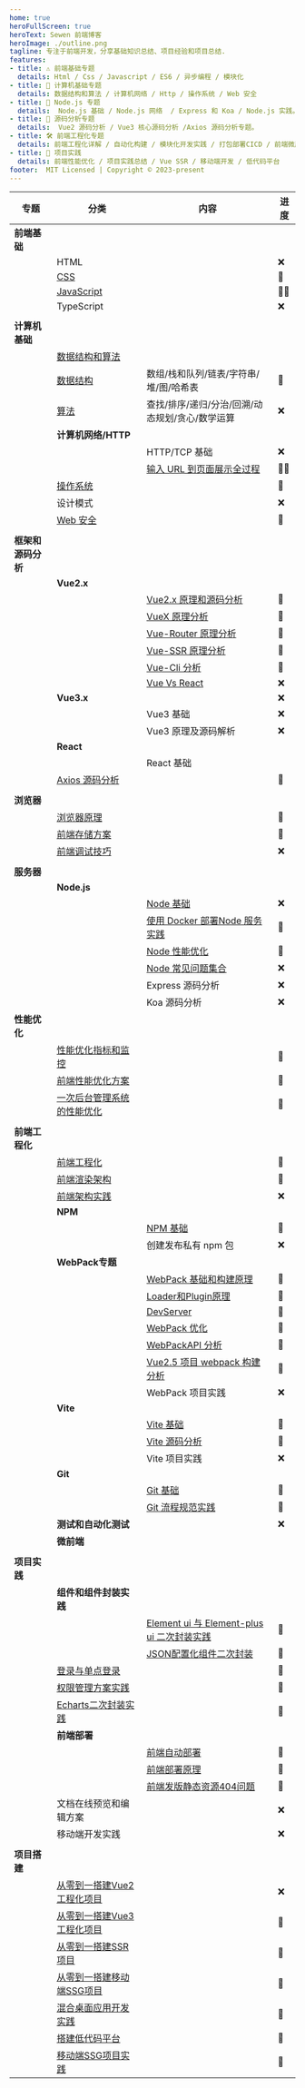 ```yaml
---
home: true
heroFullScreen: true
heroText: Sewen 前端博客
heroImage: ./outline.png
tagline: 专注于前端开发，分享基础知识总结、项目经验和项目总结.
features:
- title: ⚠️ 前端基础专题
  details: Html / Css / Javascript / ES6 / 异步编程 / 模块化
- title: 📔 计算机基础专题
  details: 数据结构和算法 / 计算机网络 / Http / 操作系统 / Web 安全
- title: 📝 Node.js 专题
  details:  Node.js 基础 / Node.js 网络  / Express 和 Koa / Node.js 实践。
- title: 🔭 源码分析专题
  details:  Vue2 源码分析 / Vue3 核心源码分析 /Axios 源码分析专题。
- title: 🛠️ 前端工程化专题
  details: 前端工程化详解 / 自动化构建 / 模块化开发实践 / 打包部署CICD / 前端微服务化
- title: 🔨 项目实践
  details: 前端性能优化 / 项目实践总结 / Vue SSR / 移动端开发 / 低代码平台
footer:  MIT Licensed | Copyright © 2023-present 
---
```




| 专题               | 分类                                                         | 内容                                                         | 进度 |
| ------------------ | ------------------------------------------------------------ | ------------------------------------------------------------ | ---- |
| **前端基础**       |                                                              |                                                              |      |
|                    | HTML                                                         |                                                              | ❌    |
|                    | [CSS](https://sewar-x.github.io/css/)                        |                                                              | 💯    |
|                    | [JavaScript](https://sewar-x.github.io/javascript/)          |                                                              | 💯🔥   |
|                    | TypeScript                                                   |                                                              | ❌    |
|                    |                                                              |                                                              |      |
| **计算机基础**     |                                                              |                                                              |      |
|                    | [数据结构和算法](https://sewar-x.github.io/algorithms/)      |                                                              |      |
|                    | [数据结构](https://sewar-x.github.io/algorithms/)            | 数组/栈和队列/链表/字符串/堆/图/哈希表                       | 💯    |
|                    | [算法](https://sewar-x.github.io/algorithms/)                | 查找/排序/递归/分治/回溯/动态规划/贪心/数学运算              | ❌    |
|                    | **计算机网络/HTTP**                                          |                                                              |      |
|                    |                                                              | HTTP/TCP 基础                                                | ❌    |
|                    |                                                              | [输入 URL 到页面展示全过程](https://sewar-x.github.io/network/%E8%BE%93%E5%85%A5url%E5%88%B0%E9%A1%B5%E9%9D%A2%E5%B1%95%E7%A4%BA%E5%85%A8%E8%BF%87%E7%A8%8B/) | 💯🔥   |
|                    | [操作系统](https://sewar-x.github.io/operating-system/)      |                                                              | 💯    |
|                    | 设计模式                                                     |                                                              | ❌    |
|                    | [Web 安全](https://sewar-x.github.io/Web-Security/)          |                                                              | 💯    |
|                    |                                                              |                                                              |      |
| **框架和源码分析** |                                                              |                                                              |      |
|                    | **Vue2.x**                                                   |                                                              |      |
|                    |                                                              | [Vue2.x 原理和源码分析](https://sewar-x.github.io/vue2/Vue2%E5%8E%9F%E7%90%86%E5%92%8C%E6%BA%90%E7%A0%81%E5%88%86%E6%9E%90/) | 💯    |
|                    |                                                              | [VueX 原理分析](https://sewar-x.github.io/vue2/Vuex%E5%8E%9F%E7%90%86%E5%88%86%E6%9E%90/) | 💯    |
|                    |                                                              | [Vue-Router 原理分析](https://sewar-x.github.io/vue2/VueRouter%E5%8E%9F%E7%90%86%E5%88%86%E6%9E%90/) | 💯    |
|                    |                                                              | [Vue-SSR 原理分析](https://sewar-x.github.io/vue2/VueSSR%E5%8E%9F%E7%90%86%E5%88%86%E6%9E%90/) | 💯    |
|                    |                                                              | [Vue-Cli 分析](https://sewar-x.github.io/vue2/VueCli%E6%BA%90%E7%A0%81%E5%88%86%E6%9E%90/) | 💯    |
|                    |                                                              | [Vue Vs React](https://sewar-x.github.io/vue2/%E5%89%8D%E7%AB%AF%E6%A1%86%E6%9E%B6%E9%80%89%E5%9E%8B/) | ❌    |
|                    | **Vue3.x**                                                   |                                                              | ❌    |
|                    |                                                              | Vue3 基础                                                    | ❌    |
|                    |                                                              | Vue3 原理及源码解析                                          | ❌    |
|                    | **React**                                                    |                                                              |      |
|                    |                                                              | React 基础                                                   |      |
|                    | [Axios 源码分析](https://sewar-x.github.io/axios/)           |                                                              | 💯    |
|                    |                                                              |                                                              |      |
| **浏览器**         |                                                              |                                                              |      |
|                    | [浏览器原理](https://sewar-x.github.io/browser/%E6%B5%8F%E8%A7%88%E5%99%A8%E5%8E%9F%E7%90%86/) |                                                              | 💯    |
|                    | [前端存储方案](https://sewar-x.github.io/browser/%E5%89%8D%E7%AB%AF%E7%BC%93%E5%AD%98%E5%92%8C%E5%AD%98%E5%82%A8/) |                                                              | 💯    |
|                    | [前端调试技巧](https://sewar-x.github.io/performance/%E5%89%8D%E7%AB%AF%E8%B0%83%E8%AF%95%E6%8A%80%E5%B7%A7/) |                                                              | ❌    |
|                    |                                                              |                                                              |      |
| **服务器**         |                                                              |                                                              |      |
|                    | **Node.js**                                                  |                                                              |      |
|                    |                                                              | [Node 基础](https://sewar-x.github.io/node/)                 | ❌    |
|                    |                                                              | [使用 Docker 部署Node 服务实践](https://sewar-x.github.io/node/%E4%BD%BF%E7%94%A8docker%E6%9C%8D%E5%8A%A1node%E9%83%A8%E7%BD%B2/) | 💯    |
|                    |                                                              | [Node 性能优化](https://sewar-x.github.io/node/Node%E6%80%A7%E8%83%BD/) | 💯    |
|                    |                                                              | [Node 常见问题集合](https://sewar-x.github.io/node/%E5%B8%B8%E8%A7%81%E9%97%AE%E9%A2%98%E6%B1%87%E6%80%BB/) | ❌    |
|                    |                                                              | Express 源码分析                                             | ❌    |
|                    |                                                              | Koa 源码分析                                                 | ❌    |
| **性能优化**       |                                                              |                                                              |      |
|                    | [性能优化指标和监控](https://sewar-x.github.io/performance/%E6%80%A7%E8%83%BD%E4%BC%98%E5%8C%96%E6%8C%87%E6%A0%87%E5%92%8C%E7%9B%91%E6%8E%A7/) |                                                              | 💯    |
|                    | [前端性能优化方案](https://sewar-x.github.io/performance/%E5%89%8D%E7%AB%AF%E6%80%A7%E8%83%BD%E4%BC%98%E5%8C%96%E6%96%B9%E6%A1%88/) |                                                              | 💯    |
|                    | [一次后台管理系统的性能优化](https://sewar-x.github.io/performance/%E4%B8%80%E6%AC%A1%E7%AE%A1%E7%90%86%E5%90%8E%E5%8F%B0%E7%9A%84%E6%B8%B2%E6%9F%93%E4%BC%98%E5%8C%96/) |                                                              | 💯    |
|                    |                                                              |                                                              |      |
| **前端工程化**     |                                                              |                                                              |      |
|                    | [前端工程化](https://sewar-x.github.io/Front-end-Engineering/%E5%89%8D%E7%AB%AF%E5%B7%A5%E7%A8%8B%E5%8C%96/) |                                                              | 💯    |
|                    | [前端渲染架构](https://sewar-x.github.io/Front-end-Engineering/%E5%89%8D%E7%AB%AF%E6%B8%B2%E6%9F%93%E6%9E%B6%E6%9E%84/) |                                                              | 💯    |
|                    | [前端架构实践](https://sewar-x.github.io/Front-end-Engineering/%E5%89%8D%E7%AB%AF%E6%9E%B6%E6%9E%84%E5%AE%9E%E8%B7%B5/) |                                                              | ❌    |
|                    | **NPM**                                                      |                                                              |      |
|                    |                                                              | [NPM 基础](https://sewar-x.github.io/Front-end-Engineering/npm/) | 💯    |
|                    |                                                              | 创建发布私有 npm 包                                          | ❌    |
|                    | **WebPack专题**                                              |                                                              |      |
|                    |                                                              | [WebPack 基础和构建原理](https://sewar-x.github.io/webpack/webpack%E6%9E%84%E5%BB%BA%E5%8E%9F%E7%90%86/) | 💯    |
|                    |                                                              | [Loader和Plugin原理](https://sewar-x.github.io/webpack/Loader%E5%92%8CPlugin%E5%8E%9F%E7%90%86/) | 💯    |
|                    |                                                              | [DevServer](https://sewar-x.github.io/webpack/DevServer%E5%8E%9F%E7%90%86/) | 💯    |
|                    |                                                              | [WebPack 优化](https://sewar-x.github.io/webpack/webpack%E4%BC%98%E5%8C%96/) | 💯    |
|                    |                                                              | [WebPackAPI 分析](https://sewar-x.github.io/webpack/webpackAPI%E5%88%86%E6%9E%90/) | 💯    |
|                    |                                                              | [Vue2.5 项目 webpack 构建分析](https://sewar-x.github.io/webpack/Vue2.5%E9%A1%B9%E7%9B%AEwebpack%E5%88%86%E6%9E%90/) | 💯    |
|                    |                                                              | WebPack 项目实践                                             | ❌    |
|                    | **Vite**                                                     |                                                              |      |
|                    |                                                              | [Vite 基础](https://sewar-x.github.io/vite/)                 | 💯    |
|                    |                                                              | [Vite 源码分析](https://sewar-x.github.io/vite/Vite原理解析/) | 💯    |
|                    |                                                              | Vite 项目实践                                                | ❌    |
|                    | **Git**                                                      |                                                              |      |
|                    |                                                              | [Git 基础](https://sewar-x.github.io/git/)                   | 💯    |
|                    |                                                              | [Git 流程规范实践](https://sewar-x.github.io/git/Git%E6%B5%81%E7%A8%8B%E8%A7%84%E8%8C%83/) | 💯    |
|                    | **测试和自动化测试**                                         |                                                              | ❌    |
|                    | **微前端**                                                   |                                                              |      |
|                    |                                                              |                                                              |      |
| **项目实践**       |                                                              |                                                              |      |
|                    | **组件和组件封装实践**                                       |                                                              |      |
|                    |                                                              | [Element ui 与 Element-plus ui 二次封装实践](https://sewar-x.github.io/componentsEncapsulation/Element%E4%BA%8C%E6%AC%A1%E5%B0%81%E8%A3%85/) | 💯    |
|                    |                                                              | [JSON配置化组件二次封装](https://sewar-x.github.io/componentsEncapsulation/JSON%E7%BB%84%E4%BB%B6/) | 💯    |
|                    | [登录与单点登录](https://sewar-x.github.io/projectsSummary/%E7%99%BB%E5%BD%95%E4%B8%8E%E5%8D%95%E7%82%B9%E7%99%BB%E5%BD%95/) |                                                              | 💯    |
|                    | [权限管理方案实践](https://sewar-x.github.io/projectsSummary/%E6%9D%83%E9%99%90%E7%AE%A1%E7%90%86%E6%96%B9%E6%A1%88%E5%AE%9E%E8%B7%B5/) |                                                              | 💯    |
|                    | [Echarts二次封装实践](https://sewar-x.github.io/projectsSummary/Echarts%E4%BA%8C%E6%AC%A1%E5%B0%81%E8%A3%85%E5%AE%9E%E8%B7%B5/) |                                                              | 💯    |
|                    | **前端部署**                                                 |                                                              |      |
|                    |                                                              | [前端自动部署](https://sewar-x.github.io/projectDeploy/自动构建和部署/) | 💯    |
|                    |                                                              | [前端部署原理](https://sewar-x.github.io/projectDeploy/前端部署原理/) | 💯    |
|                    |                                                              | [前端发版静态资源404问题](https://sewar-x.github.io/projectDeploy/%E5%89%8D%E7%AB%AF%E5%8F%91%E7%89%88%E9%9D%99%E6%80%81%E8%B5%84%E6%BA%90404%E9%97%AE%E9%A2%98/) | 💯    |
|                    | 文档在线预览和编辑方案                                       |                                                              | ❌    |
|                    | 移动端开发实践                                               |                                                              | ❌    |
|                    |                                                              |                                                              |      |
| **项目搭建**       |                                                              |                                                              |      |
|                    | [从零到一搭建Vue2工程化项目](https://sewar-x.github.io/projectsSummary/%E4%BB%8E%E9%9B%B6%E5%88%B0%E4%B8%80%E6%90%AD%E5%BB%BAVue2%E5%B7%A5%E7%A8%8B%E5%8C%96%E9%A1%B9%E7%9B%AE/) |                                                              | ❌    |
|                    | [从零到一搭建Vue3工程化项目](https://sewar-x.github.io/projectsSummary/%E4%BB%8E%E9%9B%B6%E5%88%B0%E4%B8%80%E6%90%AD%E5%BB%BAVue3%E5%B7%A5%E7%A8%8B%E5%8C%96%E9%A1%B9%E7%9B%AE/) |                                                              | 💯    |
|                    | [从零到一搭建SSR项目](https://sewar-x.github.io/projectsSummary/%E4%BB%8E%E9%9B%B6%E5%88%B0%E4%B8%80%E6%90%AD%E5%BB%BASSR%E9%A1%B9%E7%9B%AE/) |                                                              | 💯    |
|                    | [从零到一搭建移动端SSG项目](https://sewar-x.github.io/projectsSummary/%E4%BB%8E%E9%9B%B6%E5%88%B0%E4%B8%80%E6%90%AD%E5%BB%BA%E7%A7%BB%E5%8A%A8%E7%AB%AFSSG%E9%A1%B9%E7%9B%AE/) |                                                              | 💯    |
|                    | [混合桌面应用开发实践](https://sewar-x.github.io/projectsSummary/%E6%B7%B7%E5%90%88%E6%A1%8C%E9%9D%A2%E5%BA%94%E7%94%A8%E5%BC%80%E5%8F%91%E5%AE%9E%E8%B7%B5/) |                                                              | 💯    |
|                    | [搭建低代码平台](https://sewar-x.github.io/projectsSummary/%E6%90%AD%E5%BB%BA%E4%BD%8E%E4%BB%A3%E7%A0%81%E5%B9%B3%E5%8F%B0/) |                                                              | 💯    |
|                    | [移动端SSG项目实践](https://sewar-x.github.io/projectsSummary/%E7%A7%BB%E5%8A%A8%E7%AB%AFSSG%E9%A1%B9%E7%9B%AE%E5%AE%9E%E8%B7%B5/) |                                                              | 💯    |

